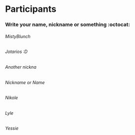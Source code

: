 # Participants
### Write your name, nickname or something :octocat:

###### MistyBlunch

###### Jotarios :D

###### Another nickna

###### Nickname or Name

###### Nikole

###### Lyle

###### Yessie

